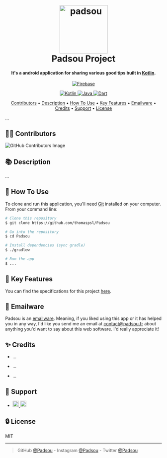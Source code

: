 <h1 align="center">
  <a href="https://www.padsou.fr"><img src="https://user-images.githubusercontent.com/84765571/216453452-7d9f54a8-593f-4579-bc8a-623c4904c9d7.png" alt="padsou" width="155"></a>
  <br>
  Padsou Project
  <br>
</h1>

<h4 align="center">It's a android application for sharing various good tips built in <a href="https://kotlinlang.org/" target="_blank">Kotlin</a>.</h4>
<p align="center">
  <a href="https://firebase.google.com/">
    <img src="https://img.shields.io/badge/Firebase-_._-F2C12C" alt="Firebase">
  </a>
</p>
<p align="center">
  <a href="https://kotlinlang.org/">
    <img src="https://img.shields.io/badge/Kotlin-_._-A97BFF" alt="Kotlin">
  </a>
  <a href="https://www.java.com/fr/">
    <img src="https://img.shields.io/badge/Java-_._-F29111" alt="Java">
  </a>
  <a href="https://dart.dev/">
    <img src="https://img.shields.io/badge/Dart-_._-00B4AB" alt="Dart">
  </a>
</p>

<p align="center">
  <a href="#-contributors">Contributors</a> •
  <a href="#-description">Description</a> •
  <a href="#-how-to-use">How To Use</a> •
  <a href="#-key-features">Key Features</a> •
  <a href="#-emailware">Emailware</a> •
  <a href="#-credits">Credits</a> •
  <a href="#-support">Support</a> •
  <a href="#-license">License</a>
</p>


<!-- ## GIF -->
... <!-- ![screenshot](https://raw.githubusercontent.com/amitmerchant1990/electron-markdownify/master/app/img/markdownify.gif) -->



## 👨‍🎓 Contributors
![GitHub Contributors Image](https://contrib.rocks/image?repo=thomaspsl/Padsou)



## 📚 Description
...



## 🚀 How To Use
To clone and run this application, you'll need [Git](https://git-scm.com) <!--(which comes with [npm](http://npmjs.com))--> installed on your computer. From your command line:
```bash
# Clone this repository
$ git clone https://github.com/thomaspsl/Padsou

# Go into the repository
$ cd Padsou

# Install dependencies (sync gradle)
$ ./gradlew

# Run the app
$ ...
```



## 🔑 Key Features
You can find the specifications for this project [here](https://lesignobles.notion.site/Le-projet-Android-a13a07eacb3644c898b16b26ad4b6de5).



## 📮 Emailware
Padsou is an [emailware](https://en.wiktionary.org/wiki/emailware). Meaning, if you liked using this app or it has helped you in any way, I'd like you send me an email at <contact@padsou.fr> about anything you'd want to say about this web software. I'd really appreciate it!



## ✨ Credits
- ...

- ...

- ...



## 💸 Support
-   <a href="https://www.patreon.com">
        <img src="https://img.shields.io/badge/Patreon-F96854?style=for-the-badge&logo=patreon&logoColor=white" height="20" alt="Patreon">
    </a>
    <a href="https://www.paypal.com">
        <img src="https://img.shields.io/badge/PayPal-00457C?style=for-the-badge&logo=paypal&logoColor=white" height="20" alt="Paypal">
    </a>



## 🔒 License
MIT

---

> GitHub [@Padsou](https://github.com/thomaspsl/Padsou) -
> Instagram [@Padsou](https://www.instagram.com) - 
> Twitter [@Padsou](https://twitter.com)
